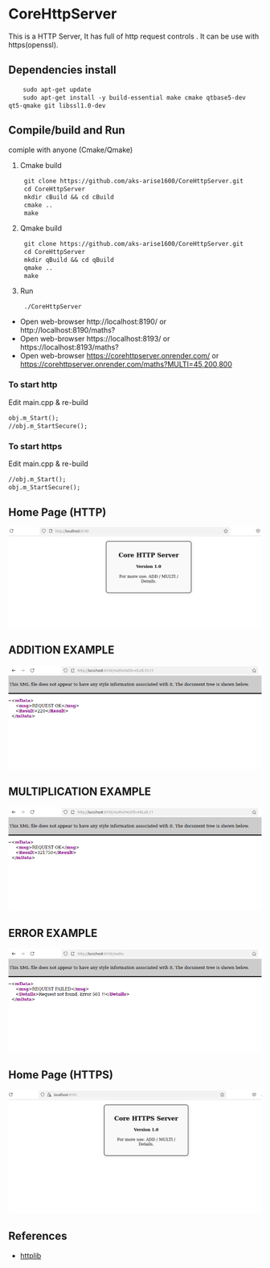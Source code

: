 # CoreHttpServer 
This is a HTTP Server, It has full of http request controls . It can be use with https(openssl).

## Dependencies install

		sudo apt-get update
		sudo apt-get install -y build-essential make cmake qtbase5-dev qt5-qmake git libssl1.0-dev

## Compile/build and Run

comiple with anyone (Cmake/Qmake)

1. Cmake build

		git clone https://github.com/aks-arise1600/CoreHttpServer.git
		cd CoreHttpServer
		mkdir cBuild && cd cBuild
		cmake ..
		make

2. Qmake build

		git clone https://github.com/aks-arise1600/CoreHttpServer.git
		cd CoreHttpServer
		mkdir qBuild && cd qBuild
		qmake ..
		make
		
3. Run

		./CoreHttpServer
		
* Open web-browser http://localhost:8190/ or http://localhost:8190/maths?
* Open web-browser https://localhost:8193/ or https://localhost:8193/maths? 
* Open web-browser https://corehttpserver.onrender.com/ or https://corehttpserver.onrender.com/maths?MULTI=45,200,800


### To start http
Edit main.cpp & re-build
	
	obj.m_Start();
	//obj.m_StartSecure();
    	
### To start https
Edit main.cpp & re-build
	
	//obj.m_Start();
	obj.m_StartSecure();

## Home Page (HTTP)

![alt text](https://github.com/aks-arise1600/CoreHttpServer/blob/main/docs/Screenshots/Screenshot000.png?raw=true)


## ADDITION EXAMPLE

![alt text](https://github.com/aks-arise1600/CoreHttpServer/blob/main/docs/Screenshots/Screenshot001.png?raw=true)


## MULTIPLICATION EXAMPLE

![alt text](https://github.com/aks-arise1600/CoreHttpServer/blob/main/docs/Screenshots/Screenshot002.png?raw=true)


## ERROR EXAMPLE

![alt text](https://github.com/aks-arise1600/CoreHttpServer/blob/main/docs/Screenshots/Screenshot003.png?raw=true)


## Home Page (HTTPS)

![alt text](https://github.com/aks-arise1600/CoreHttpServer/blob/main/docs/Screenshots/Screenshot004.png?raw=true)



## References

* [httplib](https://github.com/aks-arise1600/CoreHttpServer/blob/main/docs/Readme_opt.md)


